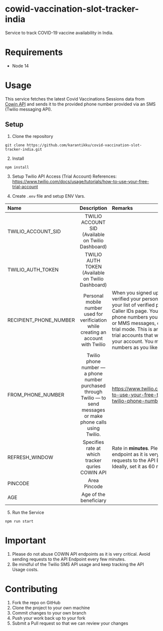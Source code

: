 # cowid-vaccination-slot-tracker-india
Service to track COVID-19 vaccine availability in India.

# Requirements
- Node 14

# Usage

This service fetches the latest Covid Vaccinations Sessions data from [Cowin API](https://apisetu.gov.in/public/api/cowin) and sends it to the provided phone number provided via an SMS (Twilio messaging API).

## Setup
1. Clone the repository
```
git clone https://github.com/karantikku/covid-vaccination-slot-tracker-india.git
```
2. Install 
```
npm install
```

3. Setup Twilio API Access (Trial Account)
References: https://www.twilio.com/docs/usage/tutorials/how-to-use-your-free-trial-account

4. Create `.env` file and setup ENV Vars.

| Name   |      Description      |  Remarks |
|:---------|:-------------:|:-----|
| TWILIO_ACCOUNT_SID |  TWILIO ACCOUNT SID (Available on Twilio Dashboard) | |
|TWILIO_AUTH_TOKEN |    TWILIO AUTH TOKEN  (Available on Twilio Dashboard)   |   |
|RECIPIENT_PHONE_NUMBER | Personal mobile number used for verificiation while creating an account with Twilio |    When you signed up for your trial account, you verified your personal phone number. You can see your list of verified phone numbers on the Verified Caller IDs page. You must verify any non-Twilio phone numbers you wish to send SMS messages or MMS messages, or place phone calls to while in trial mode. This is an extra security measure for trial accounts that we remove once you upgrade your account. You may verify as many phone numbers as you like. |
| FROM_PHONE_NUMBER | Twilio phone number — a phone number purchased through Twilio — to send messages or make phone calls using Twilio. | https://www.twilio.com/docs/usage/tutorials/how-to-use-your-free-trial-account#get-your-first-twilio-phone-number |
| REFRESH_WINDOW | Specifies rate at which tracker quries COWIN API  |    Rate in **minutes**. Please do not abuse this API endpoint as it is very critical. Avoid sending requests to the API Endpoint every few minutes. Ideally, set it as 60 minutes. |
| PINCODE | Area Pincode |    |
| AGE | Age of the beneficiary  |   |

5. Run the Service
```
npm run start
```

# Important
1. Please do not abuse COWIN API endpoints as it is very critical. Avoid sending requests to the API Endpoint every few minutes. 
2. Be mindful of the Twilio SMS API usage and keep tracking the API Usage costs.

# Contributing

1. Fork the repo on GitHub
2. Clone the project to your own machine
3. Commit changes to your own branch
4. Push your work back up to your fork
5. Submit a Pull request so that we can review your changes


